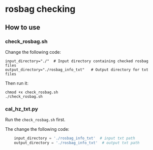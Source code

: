 # rosbag checking

## How to use

### check_rosbag.sh

Change the following code:

```
input_directory="./"  # Input directory containing checked rosbag files
output_directory="./rosbag_info_txt"   # Output directory for txt files
```

Then run it:

```shell
chmod +x check_rosbag.sh
./check_rosbag.sh
```

### cal_hz_txt.py

Run the `check_rosbag.sh` first.

The change the following code:

```python
    input_directory = './rosbag_info_txt'  # input txt path
    output_directory = './rosbag_info_txt'  # output txt path
```

